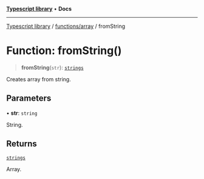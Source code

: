 [**Typescript library**](../../../index.md) • **Docs**

***

[Typescript library](../../../modules.md) / [functions/array](../index.md) / fromString

# Function: fromString()

> **fromString**(`str`): [`strings`](../../../types/core/type-aliases/strings.md)

Creates array from string.

## Parameters

• **str**: `string`

String.

## Returns

[`strings`](../../../types/core/type-aliases/strings.md)

Array.
